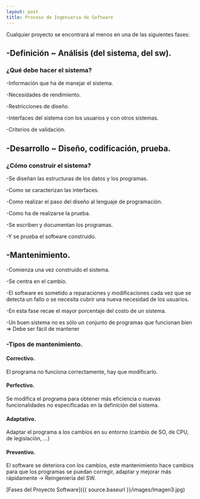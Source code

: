 ```yaml
---
layout: post
title: Proceso de Ingenieria de Software
---
```


Cualquier proyecto se encontrará al menos en una de las siguientes fases:  

## -Definición ~ Análisis (del sistema, del sw).

### ¿Qué debe hacer el sistema?

-Información que ha de manejar el sistema.

-Necesidades de rendimiento.

-Restricciones de diseño.

-Interfaces del sistema con los usuarios y con otros sistemas.

-Criterios de validación.


## -Desarrollo ~ Diseño, codificación, prueba.

### ¿Cómo construir el sistema?

-Se diseñan las estructuras de los datos y los programas.

-Como se caracterizan las interfaces.

-Como realizar el paso del diseño al lenguaje de programación.

-Como ha de realizarse la prueba. 

-Se escriben y documentan los programas.

-Y se prueba el software construido.


## -Mantenimiento.
-Comienza una vez construido el sistema.

-Se centra en el cambio.

-El software es sometido a reparaciones y modificaciones cada vez que se detecta un fallo o se necesita cubrir una nueva necesidad de los usuarios.

-En esta fase recae el mayor porcentaje del costo de un sistema.

-Un buen sistema no es sólo un conjunto de programas que funcionan bien => Debe ser fácil de mantener

###  -Tipos de mantenimiento.
#### Correctivo. 
El programa no funciona correctamente, hay que modificarlo.
#### Perfectivo. 
Se modifica el programa para obtener más eficiencia o nuevas funcionalidades no especificadas en la definición del sistema.
#### Adaptativo. 
Adaptar el programa a los cambios en su entorno (cambio de SO, de CPU, de legislación, …)
#### Preventivo. 
El software se deteriora con los cambios, este mantenimiento hace cambios para que los programas se puedan corregir, adaptar y mejorar más rápidamente -> Reingeniería del SW.

[Fases del Proyecto Software]({{ source.baseurl }}/images/Imagen3.jpg)

